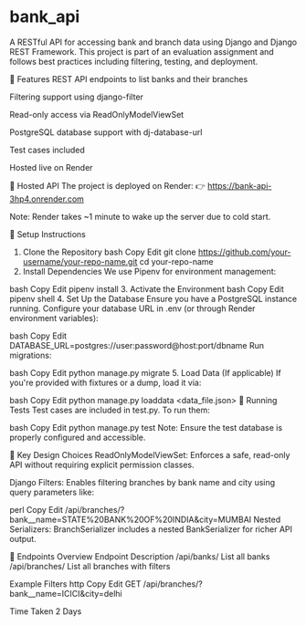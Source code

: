 # bank_api

A RESTful API for accessing bank and branch data using Django and Django REST Framework. This project is part of an evaluation assignment and follows best practices including filtering, testing, and deployment.

📌 Features
REST API endpoints to list banks and their branches

Filtering support using django-filter

Read-only access via ReadOnlyModelViewSet

PostgreSQL database support with dj-database-url

Test cases included

Hosted live on Render

🚀 Hosted API
The project is deployed on Render:
👉 https://bank-api-3hp4.onrender.com

Note: Render takes ~1 minute to wake up the server due to cold start.

🔧 Setup Instructions
1. Clone the Repository
bash
Copy
Edit
git clone https://github.com/your-username/your-repo-name.git
cd your-repo-name
2. Install Dependencies
We use Pipenv for environment management:

bash
Copy
Edit
pipenv install
3. Activate the Environment
bash
Copy
Edit
pipenv shell
4. Set Up the Database
Ensure you have a PostgreSQL instance running. Configure your database URL in .env (or through Render environment variables):

bash
Copy
Edit
DATABASE_URL=postgres://user:password@host:port/dbname
Run migrations:

bash
Copy
Edit
python manage.py migrate
5. Load Data (If applicable)
If you're provided with fixtures or a dump, load it via:

bash
Copy
Edit
python manage.py loaddata <data_file.json>
🧪 Running Tests
Test cases are included in test.py. To run them:

bash
Copy
Edit
python manage.py test
Note: Ensure the test database is properly configured and accessible.

🧠 Key Design Choices
ReadOnlyModelViewSet: Enforces a safe, read-only API without requiring explicit permission classes.

Django Filters: Enables filtering branches by bank name and city using query parameters like:

perl
Copy
Edit
/api/branches/?bank__name=STATE%20BANK%20OF%20INDIA&city=MUMBAI
Nested Serializers: BranchSerializer includes a nested BankSerializer for richer API output.

📁 Endpoints Overview
Endpoint	Description
/api/banks/	List all banks
/api/branches/	List all branches with filters

Example Filters
http
Copy
Edit
GET /api/branches/?bank__name=ICICI&city=delhi

Time Taken
2 Days
